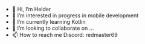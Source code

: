 - 👋 Hi, I’m Helder
- 👀 I’m interested in progress in mobile development
- 🌱 I’m currently learning Kotlin
- 💞️ I’m looking to collaborate on ...
- 📫 How to reach me Discord: redmaster69

<!---
R3dleh/R3dleh is a ✨ special ✨ repository because its `README.md` (this file) appears on your GitHub profile.
You can click the Preview link to take a look at your changes.
--->
